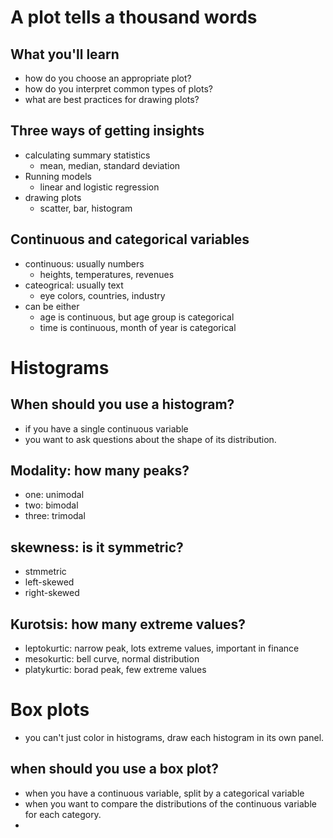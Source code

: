 # A plot tells a thousand words

## What you'll learn
- how do you choose an appropriate plot?
- how do you interpret common types of plots?
- what are best practices for drawing plots?

## Three ways of getting insights
- calculating summary statistics
  - mean, median, standard deviation
- Running models
  - linear and logistic regression
- drawing plots
  - scatter, bar, histogram

## Continuous and categorical variables
- continuous: usually numbers
  - heights, temperatures, revenues
- cateogrical: usually text
  - eye colors, countries, industry
- can be either
  - age is continuous, but age group is categorical
  - time is continuous, month of year is categorical

# Histograms

## When should you use a histogram?
- if you have a single continuous variable
- you want to ask questions about the shape of its distribution.

## Modality: how many peaks?
- one: unimodal
- two: bimodal
- three: trimodal

## skewness: is it symmetric?
- stmmetric
- left-skewed
- right-skewed

## Kurotsis: how many extreme values?
- leptokurtic: narrow peak, lots extreme values, important in finance
- mesokurtic: bell curve, normal distribution
- platykurtic: borad peak, few extreme values

# Box plots
- you can't just color in histograms, draw each histogram in its own panel.

## when should you use a box plot?
- when you have a continuous variable, split by a categorical variable
- when you want to compare the distributions of the continuous variable for each category.
- 
